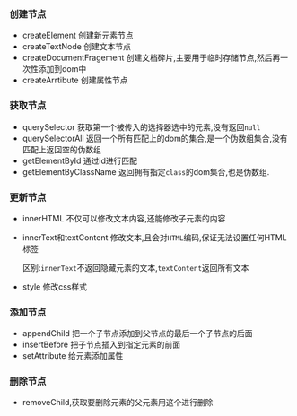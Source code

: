 ### 创建节点

- createElement 创建新元素节点
- createTextNode 创建文本节点
- createDocumentFragement 创建文档碎片,主要用于临时存储节点,然后再一次性添加到dom中
- createArrtibute 创建属性节点

### 获取节点

- querySelector 获取第一个被传入的选择器选中的元素,没有返回`null`
- querySelectorAll 返回一个所有匹配上的dom的集合,是一个伪数组集合,没有匹配上返回空的伪数组
- getElementById 通过id进行匹配
- getElementByClassName 返回拥有指定`class`的dom集合,也是伪数组.

### 更新节点

- innerHTML 不仅可以修改文本内容,还能修改子元素的内容

- innerText和textContent 修改文本,且会对`HTML`编码,保证无法设置任何HTML标签

  区别:`innerText`不返回隐藏元素的文本,`textContent`返回所有文本

- style 修改css样式

### 添加节点

- appendChild 把一个子节点添加到父节点的最后一个子节点的后面
- insertBefore 把子节点插入到指定元素的前面
- setAttribute 给元素添加属性

### 删除节点

- removeChild,获取要删除元素的父元素用这个进行删除

